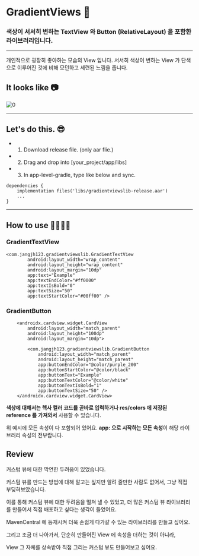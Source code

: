 # GradientViews 🎨
### 색상이 서서히 변하는 TextView 와 Button (RelativeLayout) 을 포함한 라이브러리입니다. 

---
개인적으로 굉장히 좋아하는 모습의 View 입니다. 서서히 색상이 변하는 View 가 단색으로 이루어진 것에 비해 모던하고 세련된 느낌을 줍니다.

## It looks like 📷
![0](https://user-images.githubusercontent.com/82919343/160193872-f14923ec-c9da-468c-817e-62dc990292c3.png)

---
## Let's do this. 😎
- 1. Download release file. (only aar flie.)
- 2. Drag and drop into [your_project/app/libs]
- 3. In app-level-gradle, type like below and sync.
```
dependencies {
    implementation files('libs/gradientviewslib-release.aar')
    ...
}
```
---
## How to use 👨‍🎨👩‍🎨

### GradientTextView

``` 
<com.jangjh123.gradientviewslib.GradientTextView
        android:layout_width="wrap_content"
        android:layout_height="wrap_content"
        android:layout_margin="10dp"
        app:text="Example"
        app:textEndColor="#ff0000"
        app:textIsBold="0"
        app:textSize="50"
        app:textStartColor="#00ff00" />
```

### GradientButton
```
    <androidx.cardview.widget.CardView
        android:layout_width="match_parent"
        android:layout_height="100dp"
        android:layout_margin="10dp">

        <com.jangjh123.gradientviewslib.GradientButton
            android:layout_width="match_parent"
            android:layout_height="match_parent"
            app:buttonEndColor="@color/purple_200"
            app:buttonStartColor="@color/black"
            app:buttonText="Example"
            app:buttonTextColor="@color/white"
            app:buttonTextIsBold="1"
            app:buttonTextSize="50" />
    </androidx.cardview.widget.CardView>
```

**색상에 대해서는 헥사 컬러 코드를 곧바로 입력하거나 res/colors 에 저장된 reference 를 가져와서** 사용할 수 있습니다.

위 예시에 모든 속성이 다 포함되어 있어요. **app: 으로 시작하는 모든 속성**이 해당 라이브러리 속성의 전부랍니다.

## Review

커스텀 뷰에 대한 막연한 두려움이 있었습니다.

커스텀 뷰를 만드는 방법에 대해 알고는 싶지만 알려 줄만한 사람도 없어서, 그냥 직접 부딪혀보았습니다.

이를 통해 커스텀 뷰에 대한 두려움을 떨쳐 낼 수 있었고, 더 많은 커스텀 뷰 라이브러리를 만들어서 직접 배포하고 싶다는 생각이 들었어요.

MavenCentral 에 등재시켜 더욱 손쉽게 다가갈 수 있는 라이브러리를 만들고 싶어요.

그리고 조금 더 나아가서, 단순히 만들어진 View 에 속성을 더하는 것이 아니라,

View 그 자체를 상속받아 직접 그리는 커스텀 뷰도 만들어보고 싶어요.
